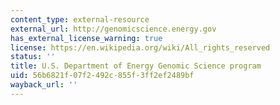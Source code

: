 ```yaml
---
content_type: external-resource
external_url: http://genomicscience.energy.gov
has_external_license_warning: true
license: https://en.wikipedia.org/wiki/All_rights_reserved
status: ''
title: U.S. Department of Energy Genomic Science program
uid: 56b6821f-07f2-492c-855f-3ff2ef2489bf
wayback_url: ''
---
```

